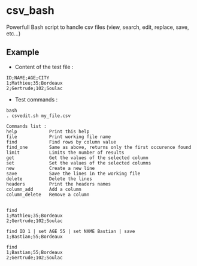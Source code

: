 # csv_bash
Powerfull Bash script to handle csv files (view, search, edit, replace, save, etc...)

## Example
- Content of the test file :
```
ID;NAME;AGE;CITY
1;Mathieu;35;Bordeaux
2;Gertrude;102;Soulac
```

- Test commands :
```
bash
. csvedit.sh my_file.csv

Commands list :
help            Print this help
file            Print working file name
find            Find rows by column value
find_one        Same as above, returns only the first occurence found
limit           Limits the number of results
get             Get the values of the selected column
set             Set the values of the selected columns
new             Create a new line
save            Save the lines in the working file
delete          Delete the lines
headers         Print the headers names
column_add      Add a column
column_delete   Remove a column


find
1;Mathieu;35;Bordeaux
2;Gertrude;102;Soulac

find ID 1 | set AGE 55 | set NAME Bastian | save
1;Bastian;55;Bordeaux

find
1;Bastian;55;Bordeaux
2;Gertrude;102;Soulac
```
